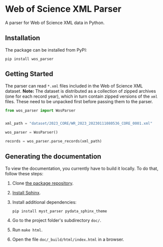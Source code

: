 # Web of Science XML Parser

A parser for Web of Science XML data in Python.

## Installation

The package can be installed from PyPI:

```
pip install wos_parser
```

## Getting Started
The parser can read `*.xml` files included in the Web of Science XML dataset. **Note:** The dataset is distributed as a collection of zipped archives (one for each record year), which in turn contain zipped versions of the `xml` files. These need to be unpacked first before passing them to the parser.


```python
from wos_parser import WosParser


xml_path = "dataset/2023_CORE/WR_2023_20230111080536_CORE_0001.xml"

wos_parser = WosParser()

records = wos_parser.parse_records(xml_path)
```

## Generating the documentation
To view the documentation, you currently have to build it locally. To do that, follow these steps:

1. Clone [the package repository](https://git.dartmouth.edu/lib-digital-strategies/RDS/projects/web-of-science-xml-parser).
2. [Install Sphinx](https://www.sphinx-doc.org/en/master/usage/installation.html).
3. Install additional dependencies:

   ```pip install myst_parser pydata_sphinx_theme```

4. Go to the project folder's subdirectory `doc/`.
5. Run `make html`.
6. Open the file `doc/_build/html/index.html` in a browser.
